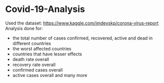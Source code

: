 # Covid-19-Analysis
Used the dataset: https://www.kaggle.com/imdevskp/corona-virus-report
<br> Analysis done for:
- the total number of cases confirmed, recovered, active and dead in different countries
- the worst affected countries
- countries that have lesser effects
- death rate overall
- recovery rate overall
- confirmed cases overall
- active cases overall and many more
